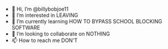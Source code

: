- 👋 Hi, I’m @billybobjoe11
- 👀 I’m interested in LEAVING
- 🌱 I’m currently learning HOW TO BYPASS SCHOOL BLOCKING SOFTWARE
- 💞️ I’m looking to collaborate on NOTHING
- 📫 How to reach me  DON'T

<!---
billybobjoe11/billybobjoe11 is a ✨ special ✨ repository because its `README.md` (this file) appears on your GitHub profile.
You can click the Preview link to take a look at your changes.
--->
